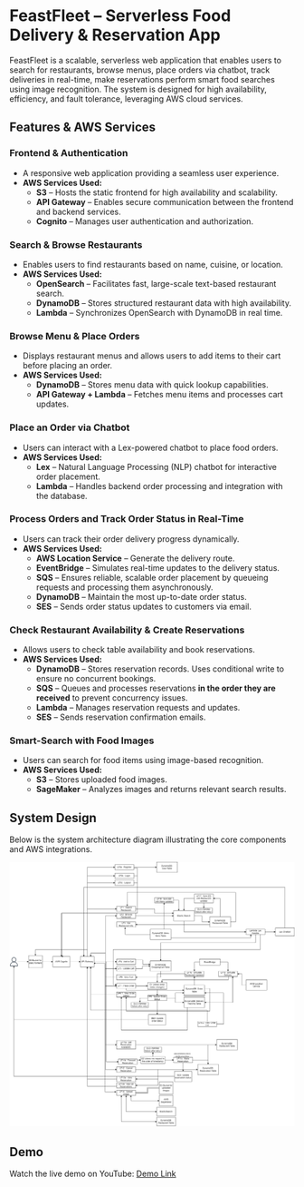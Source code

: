 # FeastFleet – Serverless Food Delivery & Reservation App  

FeastFleet is a scalable, serverless web application that enables users to search for restaurants, browse menus, place orders via chatbot, track deliveries in real-time, make reservations perform smart food searches using image recognition. The system is designed for high availability, efficiency, and fault tolerance, leveraging AWS cloud services.

## Features & AWS Services

### Frontend & Authentication  
- A responsive web application providing a seamless user experience.  
- **AWS Services Used:**  
  - **S3** – Hosts the static frontend for high availability and scalability.  
  - **API Gateway** – Enables secure communication between the frontend and backend services.  
  - **Cognito** – Manages user authentication and authorization.  

### Search & Browse Restaurants  
- Enables users to find restaurants based on name, cuisine, or location.  
- **AWS Services Used:**  
  - **OpenSearch** – Facilitates fast, large-scale text-based restaurant search.  
  - **DynamoDB** – Stores structured restaurant data with high availability.  
  - **Lambda** – Synchronizes OpenSearch with DynamoDB in real time.

### Browse Menu & Place Orders  
- Displays restaurant menus and allows users to add items to their cart before placing an order.  
- **AWS Services Used:**  
  - **DynamoDB** – Stores menu data with quick lookup capabilities.  
  - **API Gateway + Lambda** – Fetches menu items and processes cart updates.  

### Place an Order via Chatbot  
- Users can interact with a Lex-powered chatbot to place food orders.  
- **AWS Services Used:**  
  - **Lex** – Natural Language Processing (NLP) chatbot for interactive order placement.  
  - **Lambda** – Handles backend order processing and integration with the database.  

### Process Orders and Track Order Status in Real-Time  
- Users can track their order delivery progress dynamically.  
- **AWS Services Used:**  
  - **AWS Location Service** – Generate the delivery route.
  - **EventBridge** – Simulates real-time updates to the delivery status.
  - **SQS** – Ensures reliable, scalable order placement by queueing requests and processing them asynchronously.
  - **DynamoDB** – Maintain the most up-to-date order status.
  - **SES** – Sends order status updates to customers via email.  

### Check Restaurant Availability & Create Reservations  
- Allows users to check table availability and book reservations.  
- **AWS Services Used:**  
  - **DynamoDB** – Stores reservation records. Uses conditional write to ensure no concurrent bookings.  
  - **SQS** – Queues and processes reservations **in the order they are received** to prevent concurrency issues.  
  - **Lambda** – Manages reservation requests and updates.  
  - **SES** – Sends reservation confirmation emails.  

### Smart-Search with Food Images  
- Users can search for food items using image-based recognition.  
- **AWS Services Used:**  
  - **S3** – Stores uploaded food images.  
  - **SageMaker** – Analyzes images and returns relevant search results.  

## System Design  
Below is the system architecture diagram illustrating the core components and AWS integrations.  

![System Design Diagram](FeastFleet_System_Design.png)  

## Demo  
Watch the live demo on YouTube: [Demo Link](https://www.youtube.be/ZKgTeo2K9vY)  


